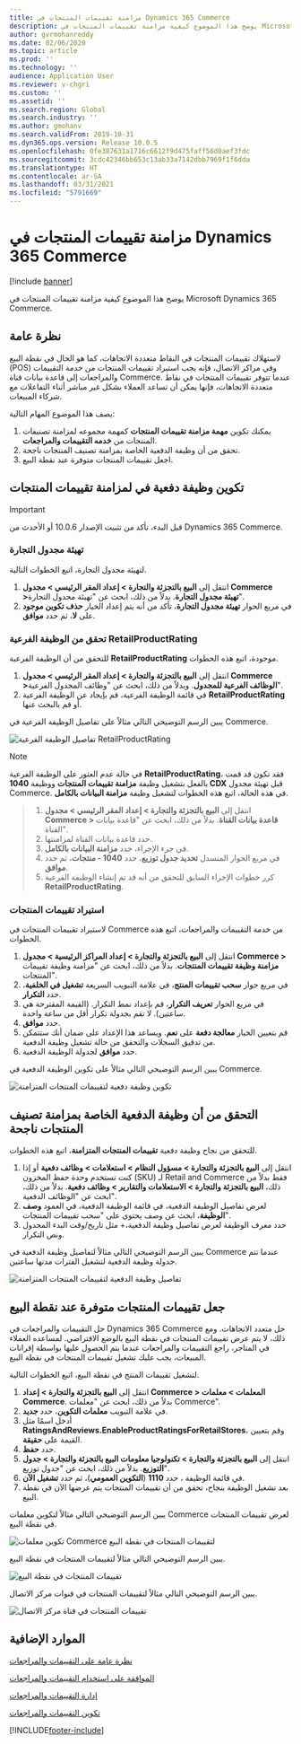 ```yaml
---
title: مزامنة تقييمات المنتجات في Dynamics 365 Commerce
description: يوضح هذا الموضوع كيفية مزامنة تقييمات المنتجات في Microsoft Dynamics 365 Commerce.
author: gvrmohanreddy
ms.date: 02/06/2020
ms.topic: article
ms.prod: ''
ms.technology: ''
audience: Application User
ms.reviewer: v-chgri
ms.custom: ''
ms.assetid: ''
ms.search.region: Global
ms.search.industry: ''
ms.author: gmohanv
ms.search.validFrom: 2019-10-31
ms.dyn365.ops.version: Release 10.0.5
ms.openlocfilehash: 0fe387631a1716c6612f9d475faff56d0aef3fdc
ms.sourcegitcommit: 3cdc42346bb653c13ab33a7142dbb7969f1f6dda
ms.translationtype: HT
ms.contentlocale: ar-SA
ms.lasthandoff: 03/31/2021
ms.locfileid: "5791669"
---
```

# <a name="sync-product-ratings-in-dynamics-365-commerce"></a>مزامنة تقييمات المنتجات في Dynamics 365 Commerce

[!include [banner](includes/banner.md)]

يوضح هذا الموضوع كيفية مزامنة تقييمات المنتجات في Microsoft Dynamics 365 Commerce.

## <a name="overview"></a>نظرة عامة

لاستهلاك تقييمات المنتجات في النقاط متعددة الاتجاهات، كما هو الحال في نقطة البيع (POS) وفي مراكز الاتصال، فإنه يجب استيراد تقييمات المنتجات من خدمة التقييمات والمراجعات إلى قاعدة بيانات قناة Commerce. عندما تتوفر تقييمات المنتجات في نقاط متعددة الاتجاهات، فإنها يمكن أن تساعد العملاء بشكل غير مباشر أثناء التفاعلات مع شركاء المبيعات.

يصف هذا الموضوع المهام التالية:

1. يمكنك تكوين **مهمة مزامنة تقييمات المنتجات** كمهمة مجموعه لمزامنة تصنيفات المنتجات من **خدمه التقييمات والمراجعات**.
1. تحقق من أن وظيفة الدفعية الخاصة بمزامنة تصنيف المنتجات ناجحة.
1. اجعل تقييمات المنتجات متوفرة عند نقطة البيع.

## <a name="configure-a-batch-job-to-synchronize-product-ratings"></a>تكوين وظيفة دفعية في لمزامنة تقييمات المنتجات

> [!IMPORTANT]
> قبل البدء، تأكد من تثبيت الإصدار 10.0.6 أو الأحدث من Dynamics 365 Commerce.

### <a name="initialize-the-commerce-scheduler"></a>تهيئة مجدول التجارة

لتهيئة مجدول التجارة، اتبع الخطوات التالية.

1. انتقل إلى **البيع بالتجزئة والتجارة \> إعداد المقر الرئيسي \> مجدول Commerce \>تهيئة مجدول التجارة**. بدلاً من ذلك، ابحث عن "تهيئة مجدول التجارة".
1. في مربع الحوار **تهيئة مجدول التجارة**، تأكد من أنه يتم إعداد الخيار **حذف تكوين موجود** على **لا**، ثم حدد **موافق**.

### <a name="verify-the-retailproductrating-subjob"></a>تحقق من الوظيفة الفرعية RetailProductRating

للتحقق من أن الوظيفة الفرعية **RetailProductRating** موجودة، اتبع هذه الخطوات.

1. انتقل إلى **البيع بالتجزئة والتجارة \> إعداد المقر الرئيسي \> مجدول Commerce \>الوظائف الفرعية للمجدول**. وبدلاً من ذلك، ابحث عن "وظائف المجدول الفرعية".
1. في قائمة الوظيفة الفرعية، قم بإيجاد عن الوظيفة الفرعية **RetailProductRating** أو قم بالبحث عنها.

يبين الرسم التوضيحي التالي مثالاً على تفاصيل الوظيفة الفرعية في Commerce.

![تفاصيل الوظيفة الفرعية RetailProductRating](media/rnr-hq-ratings-sub-job.png)

> [!NOTE]
> في حالة عدم العثور على الوظيفة الفرعية **RetailProductRating**، فقد تكون قد قمت بالفعل بتشغيل وظيفة **مزامنة تقييمات المنتجات** ووظيفة **1040 CDX** قبل تهيئة مجدول Commerce. في هذه الحالة، اتبع هذه الخطوات لتشغيل وظيفة **مزامنة البيانات بالكامل**.

> 1. انتقل إلى **البيع بالتجزئة والتجارة \> إعداد المقر الرئيسي \> مجدول Commerce \> قاعدة بيانات القناة**. بدلاً من ذلك، ابحث عن "قاعدة بيانات القناة".
> 1. حدد قاعدة بيانات القناة لمزامنتها.
> 1. في جزء الإجراء، حدد **مزامنة البيانات بالكامل**.
> 1. في مربع الحوار المنسدل **تحديد جدول توزيع**، حدد **1040 - منتجات**، ثم حدد **موافق**.
> 1. كرر خطوات الإجراء السابق للتحقق من أنه قد تم إنشاء الوظيفة الفرعية **RetailProductRating**.

### <a name="import-product-ratings"></a>استيراد تقييمات المنتجات

لاستيراد تقييمات المنتجات في Commerce من خدمة التقييمات والمراجعات، اتبع هذه الخطوات.

1. انتقل إلى **البيع بالتجزئة والتجارة \> إعداد المراكز الرئيسية \> مجدول Commerce \> مزامنة وظيفة تقييمات المنتجات**. بدلاً من ذلك، ابحث عن "مزامنة وظيفة تقييمات المنتجات".
1. في مربع حوار **سحب تقييمات المنتج**، في علامة التبويب السريعة **تشغيل في الخلفية**، حدد **التكرار**.
1. في مربع الحوار **تعريف التكرار**، قم بإعداد نمط التكرار. (القيمة المقترحة هي ساعتين). لا تقم بجدولة تكرار أقل من ساعة واحدة.
1. حدد **موافق**.
1. قم بتعيين الخيار **معالجة دفعة** على **نعم**. ويساعد هذا الإعداد على ضمان أنك ستتمكن من تدقيق السجلات والتحقق من حالة تشغيل وظيفة الدفعية.
1. حدد **موافق** لجدولة الوظيفة الدفعية.

يبين الرسم التوضيحي التالي مثالاً على تكوين الوظيفة الدفعية في Commerce.

![تكوين وظيفة دفعية لتقييمات المنتجات المتزامنة](media/rnr-hq-batchjob-recurrence.png)

## <a name="verify-that-the-batch-job-for-product-rating-synchronization-was-successful"></a>التحقق من أن وظيفة الدفعية الخاصة بمزامنة تصنيف المنتجات ناجحة

للتحقق من نجاح وظيفة دفعية **تقييمات المنتجات المتزامنة**، اتبع هذه الخطوات.

1. انتقل إلى **البيع بالتجزئة والتجارة \> مسؤول النظام \> استعلامات \> وظائف دفعية** أو إذا كنت تستخدم وحدة حفظ المخزون (SKU) لـ Retail and Commerce فقط بدلاً من ذلك، **البيع بالتجزئة والتجارة \> الاستعلامات والتقارير \> وظائف دفعية**. بدلاً من ذلك، ابحث عن "الوظائف الدفعية".
1. لعرض تفاصيل الوظيفة الدفعية، في قائمة الوظيفة الدفعية، في العمود **وصف الوظيفة**، ابحث عن وصف يحتوي على "سحب تقييمات المنتجات".
1. حدد معرف الوظيفة لعرض تفاصيل وظيفة الدفعية،+ مثل تاريخ/وقت البدء المجدول ونص التكرار.

يبين الرسم التوضيحي التالي مثالاً لتفاصيل وظيفة الدفعية في Commerce عندما تتم جدولة وظيفة الدفعية لتشغيل الفترات مدتها ساعتين.

![تفاصيل وظيفة الدفعية لتقييمات المنتجات المتزامنة](media/rnr-hq-batchjob-status-checking.png)

## <a name="make-product-ratings-available-at-the-pos"></a>جعل تقييمات المنتجات متوفرة عند نقطة البيع

حل التقييمات والمراجعات في Dynamics 365 Commerce حل متعدد الاتجاهات. ومع ذلك، لا يتم عرض تقييمات المنتجات في نقطة البيع بالوضع الافتراضي. لمساعده العملاء في المتاجر، راجع التقييمات والمراجعات عندما يتم الحصول عليها بواسطة إقرانات المبيعات، يجب عليك تشغيل تقييمات المنتجات في نقطة البيع.

لتشغيل تقييمات المنتج في نقطة البيع‬، اتبع الخطوات التالية.

1. انتقل إلى **البيع بالتجزئة والتجارة \> إعداد Commerce \> المعلمات \> معلمات Commerce**. بدلاً من ذلك، ابحث عن "معلمات Commerce".
1. في علامة التبويب **معلمات التكوين**، حدد **جديد**.
1. أدخل اسمًا مثل **RatingsAndReviews.EnableProductRatingsForRetailStores**، وقم بتعيين القيمة على **حقيقة**.
1. حدد **حفظ**.
1. انتقل إلى **البيع بالتجزئة والتجارة \> تكنولوجيا معلومات البيع بالتجزئة والتجارة \> جدول التوزيع**. بدلاً من ذلك، ابحث عن "جدول توزيع".
1. في قائمة الوظيفة ، حدد **1110** (**التكوين العمومي**)، ثم حدد **تشغيل الآن**.
1. بعد تشغيل الوظيفة بنجاح، تحقق من أن تقييمات المنتجات يتم عرضها الآن في نقطة البيع.

يبين الرسم التوضيحي التالي مثالاً لتكوين معلمات Commerce لعرض تقييمات المنتجات في نقطة البيع.

![تكوين معلمات Commerce لتقييمات المنتجات في نقطة البيع](media/rnr-hq-enable-ratings-in-pos.png)

يبين الرسم التوضيحي التالي مثالاً لتقييمات المنتجات في نقطة البيع.

![تقييمات المنتجات في نقطة البيع](media/rnr-pos-catalog-ratings.png)

يبين الرسم التوضيحي التالي مثالاً لتقييمات المنتجات في قنوات مركز الاتصال.

![تقييمات المنتجات في قناة مركز الاتصال](media/rnr-call-center-ratings.png)

## <a name="additional-resources"></a>الموارد الإضافية

[نظرة عامة على التقييمات والمراجعات](ratings-reviews-overview.md)

[الموافقة على استخدام التقييمات والمراجعات](opt-in-ratings-reviews.md)

[إدارة التقييمات والمراجعات](manage-reviews.md)

[تكوين التقييمات والمراجعات](configure-ratings-reviews.md)


[!INCLUDE[footer-include](../includes/footer-banner.md)]